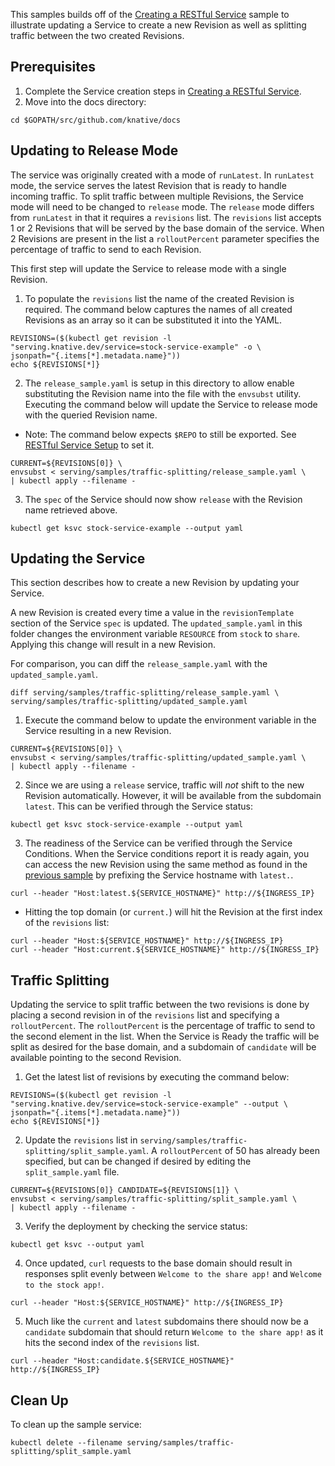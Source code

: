 This samples builds off of the [Creating a RESTful Service](../rest-api-go)
sample to illustrate updating a Service to create a new Revision as well as
splitting traffic between the two created Revisions.

## Prerequisites

1. Complete the Service creation steps in
   [Creating a RESTful Service](../rest-api-go).
1. Move into the docs directory:

```shell
cd $GOPATH/src/github.com/knative/docs
```

## Updating to Release Mode

The service was originally created with a mode of `runLatest`. In `runLatest`
mode, the service serves the latest Revision that is ready to handle incoming
traffic. To split traffic between multiple Revisions, the Service mode will need
to be changed to `release` mode. The `release` mode differs from `runLatest` in
that it requires a `revisions` list. The `revisions` list accepts 1 or 2
Revisions that will be served by the base domain of the service. When 2
Revisions are present in the list a `rolloutPercent` parameter specifies the
percentage of traffic to send to each Revision.

This first step will update the Service to release mode with a single Revision.

1. To populate the `revisions` list the name of the created Revision is
   required. The command below captures the names of all created Revisions as an
   array so it can be substituted it into the YAML.

```shell
REVISIONS=($(kubectl get revision -l "serving.knative.dev/service=stock-service-example" -o \
jsonpath="{.items[*].metadata.name}"))
echo ${REVISIONS[*]}
```

2. The `release_sample.yaml` is setup in this directory to allow enable
   substituting the Revision name into the file with the `envsubst` utility.
   Executing the command below will update the Service to release mode with the
   queried Revision name.

- Note: The command below expects `$REPO` to still be exported. See
  [RESTful Service Setup](https://github.com/knative/docs/tree/master/serving/samples/rest-api-go#setup)
  to set it.

```shell
CURRENT=${REVISIONS[0]} \
envsubst < serving/samples/traffic-splitting/release_sample.yaml \
| kubectl apply --filename -
```

3. The `spec` of the Service should now show `release` with the Revision name
   retrieved above.

```shell
kubectl get ksvc stock-service-example --output yaml
```

## Updating the Service

This section describes how to create a new Revision by updating your Service.

A new Revision is created every time a value in the `revisionTemplate` section
of the Service `spec` is updated. The `updated_sample.yaml` in this folder
changes the environment variable `RESOURCE` from `stock` to `share`. Applying
this change will result in a new Revision.

For comparison, you can diff the `release_sample.yaml` with the
`updated_sample.yaml`.

```shell
diff serving/samples/traffic-splitting/release_sample.yaml \
serving/samples/traffic-splitting/updated_sample.yaml
```

1.  Execute the command below to update the environment variable in the Service
    resulting in a new Revision.

```shell
CURRENT=${REVISIONS[0]} \
envsubst < serving/samples/traffic-splitting/updated_sample.yaml \
| kubectl apply --filename -
```

2. Since we are using a `release` service, traffic will _not_ shift to the new
   Revision automatically. However, it will be available from the subdomain
   `latest`. This can be verified through the Service status:

```shell
kubectl get ksvc stock-service-example --output yaml
```

3. The readiness of the Service can be verified through the Service Conditions.
   When the Service conditions report it is ready again, you can access the new
   Revision using the same method as found in the
   [previous sample](../rest-api-go/README.md#access-the-service) by prefixing
   the Service hostname with `latest.`.

```shell
curl --header "Host:latest.${SERVICE_HOSTNAME}" http://${INGRESS_IP}
```

- Hitting the top domain (or `current.`) will hit the Revision at the first
  index of the `revisions` list:

```shell
curl --header "Host:${SERVICE_HOSTNAME}" http://${INGRESS_IP}
curl --header "Host:current.${SERVICE_HOSTNAME}" http://${INGRESS_IP}
```

## Traffic Splitting

Updating the service to split traffic between the two revisions is done by
placing a second revision in of the `revisions` list and specifying a
`rolloutPercent`. The `rolloutPercent` is the percentage of traffic to send to
the second element in the list. When the Service is Ready the traffic will be
split as desired for the base domain, and a subdomain of `candidate` will be
available pointing to the second Revision.

1. Get the latest list of revisions by executing the command below:

```shell
REVISIONS=($(kubectl get revision -l "serving.knative.dev/service=stock-service-example" --output \
jsonpath="{.items[*].metadata.name}"))
echo ${REVISIONS[*]}
```

2. Update the `revisions` list in
   `serving/samples/traffic-splitting/split_sample.yaml`. A `rolloutPercent` of
   50 has already been specified, but can be changed if desired by editing the
   `split_sample.yaml` file.

```shell
CURRENT=${REVISIONS[0]} CANDIDATE=${REVISIONS[1]} \
envsubst < serving/samples/traffic-splitting/split_sample.yaml \
| kubectl apply --filename -
```

3. Verify the deployment by checking the service status:

```shell
kubectl get ksvc --output yaml
```

4. Once updated, `curl` requests to the base domain should result in responses
   split evenly between `Welcome to the share app!` and
   `Welcome to the stock app!`.

```shell
curl --header "Host:${SERVICE_HOSTNAME}" http://${INGRESS_IP}
```

5. Much like the `current` and `latest` subdomains there should now be a
   `candidate` subdomain that should return `Welcome to the share app!` as it
   hits the second index of the `revisions` list.

```shell
curl --header "Host:candidate.${SERVICE_HOSTNAME}" http://${INGRESS_IP}
```

## Clean Up

To clean up the sample service:

```shell
kubectl delete --filename serving/samples/traffic-splitting/split_sample.yaml
```
